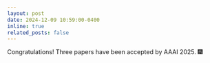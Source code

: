 ```yaml
---
layout: post
date: 2024-12-09 10:59:00-0400
inline: true
related_posts: false
---
```


Congratulations! Three papers have been accepted by AAAI 2025. :fireworks:
